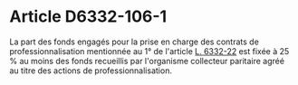 # Article D6332-106-1

La part des fonds engagés pour la prise en charge des contrats de professionnalisation mentionnée au 1° de l'article [L. 6332-22][1] est fixée à 25 % au moins des fonds recueillis par l'organisme collecteur paritaire agréé au titre des actions de professionnalisation.

 [1]: /affichCodeArticle.do?cidTexte=LEGITEXT000006072050&idArticle=LEGIARTI000006904364&dateTexte=&categorieLien=cid